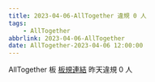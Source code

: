 ```yaml
---
title: 2023-04-06-AllTogether 違規 0 人
tags:
    - AllTogether
abbrlink: 2023-04-06-AllTogether
date: AllTogether-2023-04-06 12:00:00
---
```

AllTogether 板 [板規連結](https://www.ptt.cc/bbs/AllTogether/M.1643211430.A.5FB.html)
昨天違規 0 人
